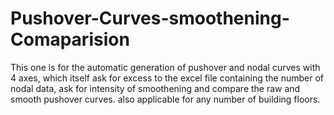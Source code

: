 # Pushover-Curves-smoothening-Comaparision
This one is for the automatic generation of pushover and nodal curves with 4 axes, which itself ask for excess to the excel file containing the number of nodal data,  ask for intensity of smoothening and compare the raw and smooth pushover curves. also applicable for any number of building floors. 

